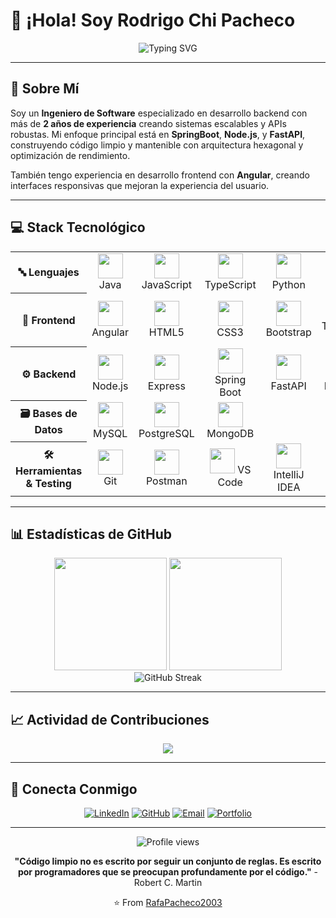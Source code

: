 # 👋 ¡Hola! Soy Rodrigo Chi Pacheco

<div align="center">
  <img src="https://readme-typing-svg.herokuapp.com?font=Fira+Code&weight=600&size=28&pause=1000&color=2F81F7&center=true&vCenter=true&width=600&lines=Software+Engineer;Backend+Developer;API+Specialist;2%2B+Years+Experience" alt="Typing SVG" />
</div>

---

## 🚀 Sobre Mí

Soy un **Ingeniero de Software** especializado en desarrollo backend con más de **2 años de experiencia** creando sistemas escalables y APIs robustas. Mi enfoque principal está en **SpringBoot**, **Node.js**, y **FastAPI**, construyendo código limpio y mantenible con arquitectura hexagonal y optimización de rendimiento.

También tengo experiencia en desarrollo frontend con **Angular**, creando interfaces responsivas que mejoran la experiencia del usuario.

---

## 💻 Stack Tecnológico

<table align="center">
  <tr>
    <th>🔤 Lenguajes</th>
    <td align="center">
      <img src="https://skillicons.dev/icons?i=java" width="40"/> Java
    </td>
    <td align="center">
      <img src="https://skillicons.dev/icons?i=javascript" width="40"/> JavaScript
    </td>
    <td align="center">
      <img src="https://skillicons.dev/icons?i=typescript" width="40"/> TypeScript
    </td>
    <td align="center">
      <img src="https://skillicons.dev/icons?i=python" width="40"/> Python
    </td>
  </tr>
  <tr>
    <th>🎨 Frontend</th>
    <td align="center">
      <img src="https://skillicons.dev/icons?i=angular" width="40"/> Angular
    </td>
    <td align="center">
      <img src="https://skillicons.dev/icons?i=html" width="40"/> HTML5
    </td>
    <td align="center">
      <img src="https://skillicons.dev/icons?i=css" width="40"/> CSS3
    </td>
    <td align="center">
      <img src="https://skillicons.dev/icons?i=bootstrap" width="40"/> Bootstrap
    </td>
    <td align="center">
      <img src="https://skillicons.dev/icons?i=tailwind" width="40"/> Tailwind CSS
    </td>
  </tr>
  <tr>
    <th>⚙️ Backend</th>
    <td align="center">
      <img src="https://skillicons.dev/icons?i=nodejs" width="40"/> Node.js
    </td>
    <td align="center">
      <img src="https://skillicons.dev/icons?i=express" width="40"/> Express
    </td>
    <td align="center">
      <img src="https://skillicons.dev/icons?i=spring" width="40"/> Spring Boot
    </td>
    <td align="center">
      <img src="https://skillicons.dev/icons?i=fastapi" width="40"/> FastAPI
    </td>
    <td align="center">
      <img src="https://skillicons.dev/icons?i=docker" width="40"/> Docker
    </td>
  </tr>
  <tr>
    <th>🗃️ Bases de Datos</th>
    <td align="center">
      <img src="https://skillicons.dev/icons?i=mysql" width="40"/> MySQL
    </td>
    <td align="center">
      <img src="https://skillicons.dev/icons?i=postgresql" width="40"/> PostgreSQL
    </td>
    <td align="center">
      <img src="https://skillicons.dev/icons?i=mongodb" width="40"/> MongoDB
    </td>
    <td></td>
    <td></td>
  </tr>
  <tr>
    <th>🛠️ Herramientas & Testing</th>
    <td align="center">
      <img src="https://skillicons.dev/icons?i=git" width="40"/> Git
    </td>
    <td align="center">
      <img src="https://skillicons.dev/icons?i=postman" width="40"/> Postman
    </td>
    <td align="center">
      <img src="https://skillicons.dev/icons?i=vscode" width="40"/> VS Code
    </td>
    <td align="center">
      <img src="https://skillicons.dev/icons?i=idea" width="40"/> IntelliJ IDEA
    </td>
    <td align="center">
      <img src="https://skillicons.dev/icons?i=gradle" width="40"/> Gradle
    </td>
  </tr>
</table>

---

## 📊 Estadísticas de GitHub

<div align="center">
  <img height="180em" src="https://github-readme-stats.vercel.app/api?username=RafaPacheco2003&show_icons=true&theme=tokyonight&include_all_commits=true&count_private=true"/>
  <img height="180em" src="https://github-readme-stats.vercel.app/api/top-langs/?username=RafaPacheco2003&layout=compact&langs_count=7&theme=tokyonight"/>
</div>

<div align="center">
  <img src="https://github-readme-streak-stats.herokuapp.com/?user=RafaPacheco2003&theme=tokyonight" alt="GitHub Streak" />
</div>

---



## 📈 Actividad de Contribuciones

<div align="center">
  <img src="https://github-readme-activity-graph.vercel.app/graph?username=RafaPacheco2003&theme=tokyo-night&hide_border=true" />
</div>

---

## 🤝 Conecta Conmigo

<div align="center">
  
[![LinkedIn](https://img.shields.io/badge/LinkedIn-0077B5?style=for-the-badge&logo=linkedin&logoColor=white)](https://www.linkedin.com/in/tuusuario/)
[![GitHub](https://img.shields.io/badge/GitHub-100000?style=for-the-badge&logo=github&logoColor=white)](https://github.com/RafaPacheco2003)
[![Email](https://img.shields.io/badge/Gmail-D14836?style=for-the-badge&logo=gmail&logoColor=white)](mailto:rodrigorafaelchipacheco@correo.com)
[![Portfolio](https://img.shields.io/badge/Portfolio-FF5722?style=for-the-badge&logo=google-chrome&logoColor=white)](https://tu-portfolio.com)

</div>

---

<div align="center">
  <img src="https://komarev.com/ghpvc/?username=RafaPacheco2003&label=Profile%20views&color=0e75b6&style=flat" alt="Profile views" />
  
  **"Código limpio no es escrito por seguir un conjunto de reglas. Es escrito por programadores que se preocupan profundamente por el código."** - Robert C. Martin
  
  ⭐️ From [RafaPacheco2003](https://github.com/RafaPacheco2003)
</div>
